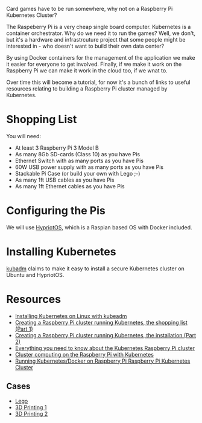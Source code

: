 Card games have to be run somewhere, why not on a Raspberry Pi
Kubernetes Cluster?

The Raspeberry Pi is a very cheap single board computer. Kubernetes is
a container orchestrator. Why do we need it to run the games? Well, we
don't, but it's a hardware and infrastrcuture project that some people
might be interested in - who doesn't want to build their own data
center? 

By using Docker containers for the management of
the application we make it easier for everyone to get
involved. Finally, if we make it work on the Raspberry Pi we can make
it work in the cloud too, if we wnat to.

Over time this will become a tutorial, for now it's a bunch of links
to useful resources relating to building a Raspberry Pi cluster
managed by Kubernetes.

# Shopping List

You will need:
  
  * At least 3 Raspberry Pi 3 Model B
  * As many 8Gb SD-cards (Class 10) as you have Pis
  * Ethernet Switch with as many ports as you have Pis
  * 60W USB power supply with as many ports as you have Pis
  * Stackable Pi Case (or build your own with Lego ;-)
  * As many 1ft USB cables as you have Pis
  * As many 1ft Ethernet cables as you have Pis

# Configuring the Pis

We will use
[HypriotOS](http://blog.hypriot.com/getting-started-with-docker-on-your-arm-device/),
which is a Raspian based OS with Docker included.

# Installing Kubernetes

[kubadm](http://kubernetes.io/docs/getting-started-guides/kubeadm/)
claims to make it easy to install a secure Kubernetes cluster on
Ubuntu and HypriotOS.

# Resources

  * [Installing Kubernetes on Linux with kubeadm](http://kubernetes.io/docs/getting-started-guides/kubeadm/)
  * [Creating a Raspberry Pi cluster running Kubernetes, the shopping list (Part 1)](http://blog.kubernetes.io/2015/11/creating-a-Raspberry-Pi-cluster-running-Kubernetes-the-shopping-list-Part-1.html)
  * [Creating a Raspberry Pi cluster running Kubernetes, the installation (Part 2) ](http://blog.kubernetes.io/2015/12/creating-raspberry-pi-cluster-running.html)
  * [Everything you need to know about the Kubernetes Raspberry Pi cluster](https://opensource.com/life/16/2/build-a-kubernetes-cloud-with-raspberry-pi)
  * [Cluster computing on the Raspberry Pi with Kubernetes](https://opensource.com/life/16/2/build-a-kubernetes-cloud-with-raspberry-pi)
  * [Running Kubernetes/Docker on Raspberry Pi ](https://dzone.com/articles/running-kubernetesdocker-on-raspberry-pi)
  [Raspberry Pi Kubernetes Cluster](http://www.jinkit.com/k8s-on-rpi/)

## Cases

  * [Lego](https://github.com/Project31/kubernetes-installer-rpi/wiki)
  * [3D Printing 1](http://www.thingiverse.com/thing:1307094)
  * [3D Printing 2](https://fuzzychef.smugmug.com/Computers/ContanersContainersContainers/i-p4c7Gjk/A)
